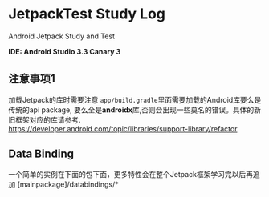 # JetpackTest Study Log
Android Jetpack Study and Test<br/>

**IDE: Android Studio 3.3 Canary 3**

## 注意事项1

加载Jetpack的库时需要注意 `app/build.gradle`里面需要加载的Android库要么是传统的api package,
要么全是**androidx**库,否则会出现一些莫名的错误。具体的新旧框架对应的库请参考.<br/>
https://developer.android.com/topic/libraries/support-library/refactor

## Data Binding
一个简单的实例在下面的包下面，更多特性会在整个Jetpack框架学习完以后再追加
[mainpackage]/databindings/*
